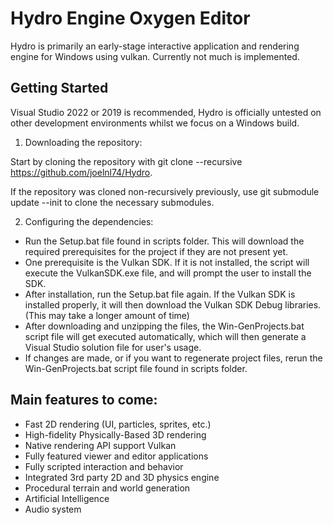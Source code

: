 # Hydro Engine Oxygen Editor
Hydro is primarily an early-stage interactive application and rendering engine for Windows using vulkan. Currently not much is implemented.

## Getting Started
Visual Studio 2022 or 2019 is recommended, Hydro is officially untested on other development environments whilst we focus on a Windows build.

1. Downloading the repository:

Start by cloning the repository with git clone --recursive https://github.com/joelnl74/Hydro.

If the repository was cloned non-recursively previously, use git submodule update --init to clone the necessary submodules.

2. Configuring the dependencies:

- Run the Setup.bat file found in scripts folder. This will download the required prerequisites for the project if they are not present yet.
- One prerequisite is the Vulkan SDK. If it is not installed, the script will execute the VulkanSDK.exe file, and will prompt the user to install the SDK.
- After installation, run the Setup.bat file again. If the Vulkan SDK is installed properly, it will then download the Vulkan SDK Debug libraries. (This may take a longer amount of time)
- After downloading and unzipping the files, the Win-GenProjects.bat script file will get executed automatically, which will then generate a Visual Studio solution file for user's usage.
- If changes are made, or if you want to regenerate project files, rerun the Win-GenProjects.bat script file found in scripts folder.

## Main features to come:
- Fast 2D rendering (UI, particles, sprites, etc.)
- High-fidelity Physically-Based 3D rendering
- Native rendering API support Vulkan
- Fully featured viewer and editor applications
- Fully scripted interaction and behavior
- Integrated 3rd party 2D and 3D physics engine
- Procedural terrain and world generation
- Artificial Intelligence
- Audio system
